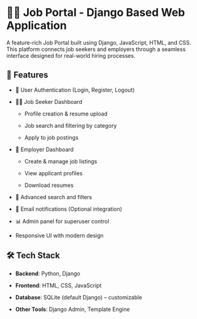 # 🧑‍💼 Job Portal - Django Based Web Application

A feature-rich Job Portal built using Django, JavaScript, HTML, and CSS. This platform connects job seekers and employers through a seamless interface designed for real-world hiring processes.

## 🚀 Features

- 🔐 User Authentication (Login, Register, Logout)
  
- 🧑‍💻 Job Seeker Dashboard
  
  - Profile creation & resume upload
    
  - Job search and filtering by category
    
  - Apply to job postings
    
- 🏢 Employer Dashboard
  
  - Create & manage job listings
    
  - View applicant profiles
    
  - Download resumes
    
- 🔎 Advanced search and filters
  
- 📧 Email notifications (Optional integration)
  
- 📊 Admin panel for superuser control
  
- Responsive UI with modern design
  

## 🛠️ Tech Stack

- **Backend**: Python, Django
  
- **Frontend**: HTML, CSS, JavaScript
  
- **Database**: SQLite (default Django) – customizable
  
- **Other Tools**: Django Admin, Template Engine
  



